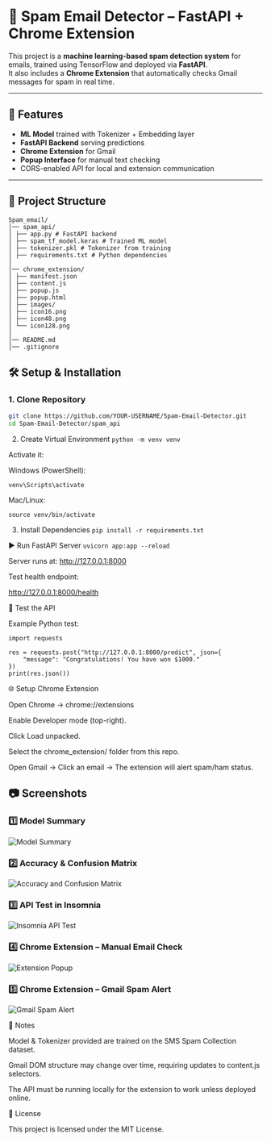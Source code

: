 # 📧 Spam Email Detector – FastAPI + Chrome Extension

This project is a **machine learning-based spam detection system** for emails, trained using TensorFlow and deployed via **FastAPI**.  
It also includes a **Chrome Extension** that automatically checks Gmail messages for spam in real time.

---

## 🚀 Features
- **ML Model** trained with Tokenizer + Embedding layer
- **FastAPI Backend** serving predictions
- **Chrome Extension** for Gmail
- **Popup Interface** for manual text checking
- CORS-enabled API for local and extension communication

---

## 📂 Project Structure
```
Spam_email/
│── spam_api/
│ ├── app.py # FastAPI backend
│ ├── spam_tf_model.keras # Trained ML model
│ ├── tokenizer.pkl # Tokenizer from training
│ ├── requirements.txt # Python dependencies
│
│── chrome_extension/
│ ├── manifest.json
│ ├── content.js
│ ├── popup.js
│ ├── popup.html
│ ├── images/
│ ├── icon16.png
│ ├── icon48.png
│ └── icon128.png
│
│── README.md
│── .gitignore

```


## 🛠 Setup & Installation

### **1. Clone Repository**
```bash
git clone https://github.com/YOUR-USERNAME/Spam-Email-Detector.git
cd Spam-Email-Detector/spam_api
```
2. Create Virtual Environment
```python -m venv venv```


Activate it:

Windows (PowerShell):

```venv\Scripts\activate```


Mac/Linux:

```source venv/bin/activate```

3. Install Dependencies
```pip install -r requirements.txt```

▶ Run FastAPI Server
```uvicorn app:app --reload```


Server runs at: http://127.0.0.1:8000

Test health endpoint:

http://127.0.0.1:8000/health

🧪 Test the API

Example Python test:
```
import requests

res = requests.post("http://127.0.0.1:8000/predict", json={
    "message": "Congratulations! You have won $1000."
})
print(res.json())
```
🌐 Setup Chrome Extension

Open Chrome → chrome://extensions

Enable Developer mode (top-right).

Click Load unpacked.

Select the chrome_extension/ folder from this repo.

Open Gmail → Click an email → The extension will alert spam/ham status.
## 📷 Screenshots

### **1️⃣ Model Summary**
![Model Summary](spam_api/screenshots/model_summary.png)

### **2️⃣ Accuracy & Confusion Matrix**
![Accuracy and Confusion Matrix](spam_api/screenshots/accuracy_confusionMatrix.png)

### **3️⃣ API Test in Insomnia**
![Insomnia API Test](spam_api/screenshots/insomnia_api_test.png)

### **4️⃣ Chrome Extension – Manual Email Check**
![Extension Popup](spam_api/screenshots/enter_email_spam_detect.png)

### **5️⃣ Chrome Extension – Gmail Spam Alert**
![Gmail Spam Alert](spam_api/screenshots/gmail_spam_alert.png)



📌 Notes

Model & Tokenizer provided are trained on the SMS Spam Collection dataset.

Gmail DOM structure may change over time, requiring updates to content.js selectors.

The API must be running locally for the extension to work unless deployed online.

📜 License

This project is licensed under the MIT License.


